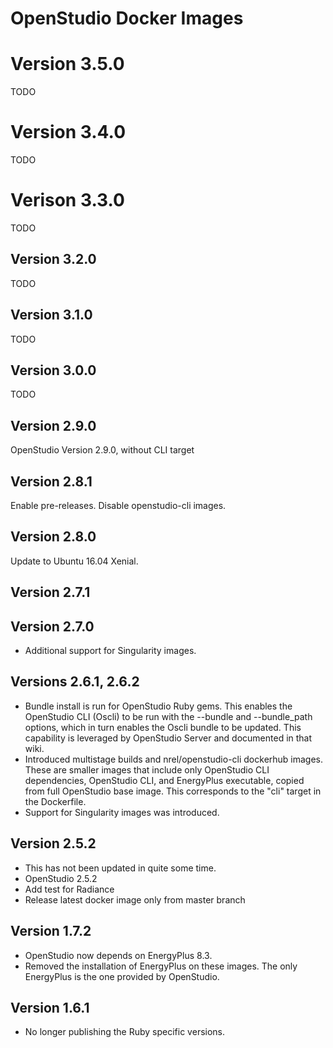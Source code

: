 # OpenStudio Docker Images

# Version 3.5.0
TODO

# Version 3.4.0 
TODO 

# Verison 3.3.0 
TODO 

## Version 3.2.0
TODO

## Version 3.1.0 
TODO

## Version 3.0.0
TODO 

## Version 2.9.0
OpenStudio Version 2.9.0, without CLI target

## Version 2.8.1
Enable pre-releases.  Disable openstudio-cli images.

## Version 2.8.0
Update to Ubuntu 16.04 Xenial.

## Version 2.7.1

## Version 2.7.0
* Additional support for Singularity images.

## Versions 2.6.1, 2.6.2

* Bundle install is run for OpenStudio Ruby gems. This enables the OpenStudio CLI (Oscli) to be run with the --bundle and --bundle_path options, which in turn enables the Oscli bundle to be updated.  This capability is leveraged by OpenStudio Server and documented in that wiki.
* Introduced multistage builds and nrel/openstudio-cli dockerhub images.  These are smaller images that include only OpenStudio CLI dependencies, OpenStudio CLI, and EnergyPlus executable, copied from full OpenStudio base image.  This corresponds to the "cli" target in the Dockerfile.
* Support for Singularity images was introduced.

## Version 2.5.2

* This has not been updated in quite some time.
* OpenStudio 2.5.2
* Add test for Radiance
* Release latest docker image only from master branch

## Version 1.7.2 

* OpenStudio now depends on EnergyPlus 8.3.
* Removed the installation of EnergyPlus on these images. The only EnergyPlus is the one provided by OpenStudio.

## Version 1.6.1

* No longer publishing the Ruby specific versions. 
